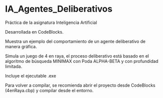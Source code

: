 # IA_Agentes_Deliberativos
Práctica de la asignatura Inteligencia Artificial

Desarrollada en CodeBlocks.

Muestra un ejemplo del comportamiento de un agente deliberativo de manera gráfica.

Simula un juego de 4 en raya, el proceso deliberativo está basado en el algoritmo de búsqueda MINIMAX con Poda ALPHA-BETA y con profundidad limitada.

Incluye el ejecutable .exe

Para volver a compilar, se recomienda abrir el proyecto desde CodeBlocks (4enRaya.cbp) y compilar desde el entorno.
